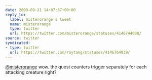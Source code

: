 ```yaml
---
date: 2009-09-21 14:07:57+00:00
reply_to:
  label: misterorange's tweet
  name: misterorange
  type: twitter
  url: https://twitter.com/misterorange/statuses/4146744808/
source: twitter
syndicated:
- type: twitter
  url: https://twitter.com/roytang/statuses/4146764939/
---
```


[@misterorange](https://twitter.com/misterorange/) wow. the quest counters trigger separately for each attacking creature right?